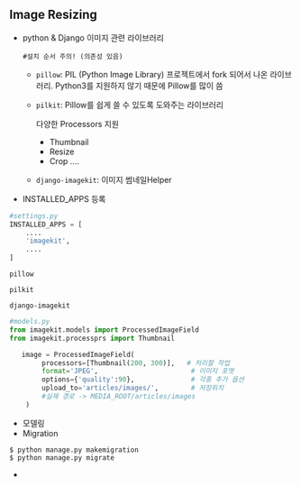 ## Image Resizing

- python & Django 이미지 관련 라이브러리

  ```shell
  #설치 순서 주의! (의존성 있음)
  ```

  - `pillow`: PIL (Python Image Library) 프로젝트에서 fork 되어서 나온 라이브러리. Python3를 지원하지 않기 때문에 Pillow를 많이 씀

  - `pilkit`: Pillow를 쉽게 쓸 수 있도록 도와주는 라이브러리

    다양한 Processors 지원

    - Thumbnail
    - Resize
    - Crop ....

  - `django-imagekit`: 이미지 썸네일Helper

- INSTALLED_APPS 등록

```python
#settings.py
INSTALLED_APPS = [
    ....
    'imagekit',
    ....
]
```





`pillow`

`pilkit`

`django-imagekit`

```python
#models.py
from imagekit.models import ProcessedImageField
from imagekit.processprs import Thumbnail
```

```python
   image = ProcessedImageField(
        processors=[Thumbnail(200, 300)],   # 처리할 작업
        format='JPEG',                       # 이미지 포멧
        options={'quality':90},              # 각종 추가 옵션
        upload_to='articles/images/',        # 저장위치
        #실제 경로 -> MEDIA_ROOT/articles/images
    )


```

- 모델링
- Migration

```shell
$ python manage.py makemigration
$ python manage.py migrate
```





- 